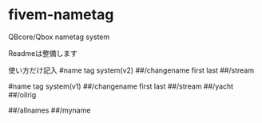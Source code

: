 # fivem-nametag
QBcore/Qbox nametag system

Readmeは整備します

使い方だけ記入
#name tag system(v2)
##/changename first last
##/stream

#name tag system(v1)
##/changename first last
##/stream
##/yacht
##/oilrig

##/allnames 
##/myname
